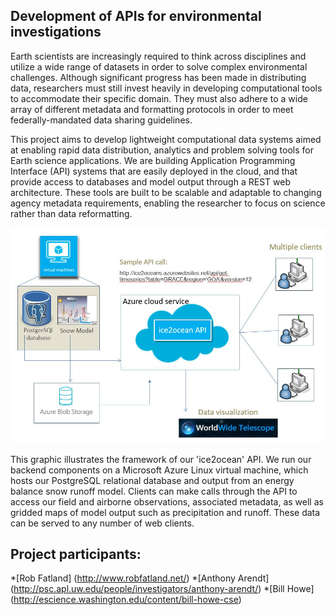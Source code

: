 ## Development of APIs for environmental investigations

Earth scientists are increasingly required to think across disciplines and utilize a wide range of datasets in order to solve complex environmental challenges. Although significant progress has been made in distributing data, researchers must still invest heavily in developing computational tools to accommodate their specific domain. They must also adhere to a wide array of different metadata and formatting protocols in order to meet federally-mandated data sharing guidelines. 

This project aims to develop lightweight computational data systems aimed at enabling rapid data distribution, analytics and problem solving tools for Earth science applications. We are building Application Programming Interface (API) systems that are easily deployed in the cloud, and that provide access to databases and model output through a REST web architecture. These tools are built to be scalable and adaptable to changing agency metadata requirements, enabling the researcher to focus on science rather than data reformatting. 

![API Graphic](/apiGraphic.JPG)

This graphic illustrates the framework of our 'ice2ocean' API. We run our backend components on a Microsoft Azure Linux virtual machine, which hosts our PostgreSQL relational database and output from an energy balance snow runoff model. Clients can make calls through the API to access our field and airborne observations, associated metadata, as well as gridded maps of model output such as precipitation and runoff. These data can be served to any number of web clients.

## Project participants:

*[Rob Fatland] (http://www.robfatland.net/)
*[Anthony Arendt] (http://psc.apl.uw.edu/people/investigators/anthony-arendt/)
*[Bill Howe] (http://escience.washington.edu/content/bill-howe-cse)
